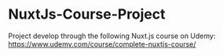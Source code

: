 # NuxtJs-Course-Project
Project develop through the following Nuxt.js course on Udemy: https://www.udemy.com/course/complete-nuxtjs-course/
